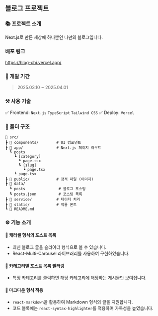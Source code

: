 ## 블로그 프로젝트

### 📚 프로젝트 소개

Next.js로 만든 세상에 하나뿐인 나만의 블로그입니다.

### 배포 링크

https://hlog-chi.vercel.app/

### 📅 개발 기간

> 2025.03.10 ~ 2025.04.01

### ⚒️ 사용 기술

✅ Frontend: `Next.js` `TypeScript` `Tailwind CSS`
✅ Deploy: `Vercel`

### 📁 폴더 구조

```
📂 src/
┣ 📂 components/        # UI 컴포넌트
┣ 📂 app/               # Next.js 페이지 라우트
  ┗ posts
    ┗ [category]
      ┗ page.tsx
      ┗ [slug]
        ┗ page.tsx
    ┗ page.tsx
┣ 📂 public/            # 정적 파일 (이미지)
┣ 📂 data/
  ┗ posts               # 블로그 포스팅
  ┗ posts.json          # 포스팅 목록
┣ 📂 service/           # 데이터 처리
┣ 📂 static/            # 적용 폰트
┗ 📄 README.md
```

### ⚙️ 기능 소개

#### 📌 캐러셀 형식의 포스트 목록

- 최신 블로그 글을 슬라이더 형식으로 볼 수 있습니다.
- React-Multi-Carousel 라이브러리를 사용하여 구현하였습니다.

#### 📌 카테고리별 포스트 목록 필터링

- 특정 카테고리를 클릭하면 해당 카테고리에 해당하는 게시물만 보여집니다.

#### 📌 마크다운 형식 적용

- `react-markdown`을 활용하여 Markdown 형식의 글을 지원합니다.
- 코드 블록에는 `react-syntax-highlighter`를 적용하여 가독성을 높였습니다.
